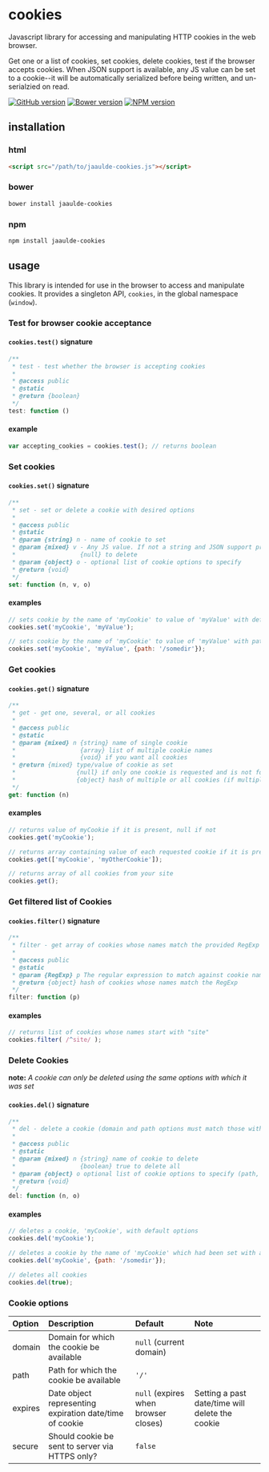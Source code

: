 # cookies
Javascript library for accessing and manipulating HTTP cookies in the web browser.

Get one or a list of cookies, set cookies, delete cookies, test if the browser accepts cookies. When JSON support is available, any JS value can be set to a cookie--it will be automatically serialized before being written, and un-serialzied on read.

[![GitHub version](https://badge.fury.io/gh/JAAulde%2Fcookies.png)](http://badge.fury.io/gh/JAAulde%2Fcookies)
[![Bower version](https://badge.fury.io/bo/jaaulde-cookies.png)](http://badge.fury.io/bo/jaaulde-cookies)
[![NPM version](https://badge.fury.io/js/jaaulde-cookies.png)](http://badge.fury.io/js/jaaulde-cookies)

## installation
### html
````html
<script src="/path/to/jaaulde-cookies.js"></script>
````

### bower
````bash
bower install jaaulde-cookies
````

### npm
````bash
npm install jaaulde-cookies
````

## usage
This library is intended for use in the browser to access and manipulate cookies. It provides a singleton API, `cookies`, in the global namespace (`window`).

### Test for browser cookie acceptance
#### `cookies.test()` signature
````javascript
/**
 * test - test whether the browser is accepting cookies
 *
 * @access public
 * @static
 * @return {boolean}
 */
test: function ()
````
#### example
````javascript
var accepting_cookies = cookies.test(); // returns boolean
````

### Set cookies
#### `cookies.set()` signature
````javascript
/**
 * set - set or delete a cookie with desired options
 *
 * @access public
 * @static
 * @param {string} n - name of cookie to set
 * @param {mixed} v - Any JS value. If not a string and JSON support present will be JSON encoded
 *                  {null} to delete
 * @param {object} o - optional list of cookie options to specify
 * @return {void}
 */
set: function (n, v, o)
````
#### examples
````javascript
// sets cookie by the name of 'myCookie' to value of 'myValue' with default options
cookies.set('myCookie', 'myValue');

// sets cookie by the name of 'myCookie' to value of 'myValue' with path of '/somedir'
cookies.set('myCookie', 'myValue', {path: '/somedir'});
````
### Get cookies
#### `cookies.get()` signature
````javascript
/**
 * get - get one, several, or all cookies
 *
 * @access public
 * @static
 * @param {mixed} n {string} name of single cookie
 *                  {array} list of multiple cookie names
 *                  {void} if you want all cookies
 * @return {mixed} type/value of cookie as set
 *                 {null} if only one cookie is requested and is not found
 *                 {object} hash of multiple or all cookies (if multiple or all requested)
 */
get: function (n)
````
#### examples
````javascript
// returns value of myCookie if it is present, null if not
cookies.get('myCookie');

// returns array containing value of each requested cookie if it is present, null if not
cookies.get(['myCookie', 'myOtherCookie']);

// returns array of all cookies from your site
cookies.get();
````

### Get filtered list of Cookies
#### `cookies.filter()` signature
````javascript
/**
 * filter - get array of cookies whose names match the provided RegExp
 *
 * @access public
 * @static
 * @param {RegExp} p The regular expression to match against cookie names
 * @return {object} hash of cookies whose names match the RegExp
 */
filter: function (p)
````
#### examples
````javascript
// returns list of cookies whose names start with "site"
cookies.filter( /^site/ );
````

### Delete Cookies
**note:** *A cookie can only be deleted using the same options with which it was set*
#### `cookies.del()` signature
````javascript
/**
 * del - delete a cookie (domain and path options must match those with which the cookie was set; this is really an alias for set() with parameters simplified for this use)
 *
 * @access public
 * @static
 * @param {mixed} n {string} name of cookie to delete
 *                  {boolean} true to delete all
 * @param {object} o optional list of cookie options to specify (path, domain)
 * @return {void}
 */
del: function (n, o)
````
#### examples
````javascript
// deletes a cookie, 'myCookie', with default options
cookies.del('myCookie');

// deletes a cookie by the name of 'myCookie' which had been set with a path of '/somedir'
cookies.del('myCookie', {path: '/somedir'});

// deletes all cookies
cookies.del(true);
````
### Cookie options
|Option|Description|Default|Note|
|:-----|:----------|:------|:---|
|domain|Domain for which the cookie be available|`null` (current domain)||
|path|Path for which the cookie be available|`'/'`||
|expires|Date object representing expiration date/time of cookie| `null` (expires when browser closes)|Setting a past date/time will delete the cookie|
|secure|Should cookie be sent to server via HTTPS only?|`false`||
